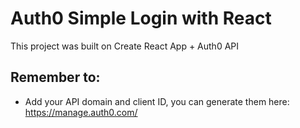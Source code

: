 # Auth0 Simple Login with React

This project was built on Create React App + Auth0 API

## Remember to:

* Add your API domain and client ID, you can generate them here: https://manage.auth0.com/
